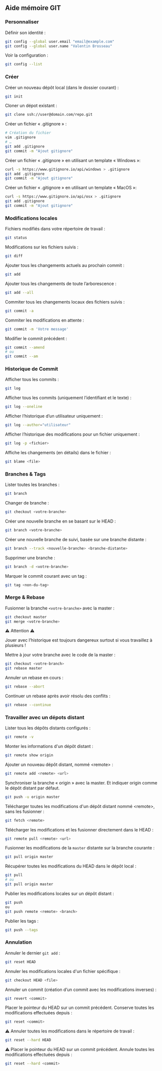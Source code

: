 ## Aide mémoire GIT

### Personnaliser

Définir son identité :

```sh
git config --global user.email "email@example.com"
git config --global user.name "Valentin Brosseau"
```

Voir la configuration :

```sh
git config --list
```

### Créer

Créer un nouveau dépôt local (dans le dossier courant) :

```sh
git init
```

Cloner un dépot existant :

```sh
git clone ssh://user@domain.com/repo.git
```

Créer un fichier « .gitignore » :

```sh
# Création du fichier
vim .gitignore
# …
git add .gitignore
git commit -m "Ajout gitignore"
```

Créer un fichier « .gitignore » en utilisant un template « Windows »:

```sh
curl -s https://www.gitignore.io/api/windows > .gitignore
git add .gitignore
git commit -m "Ajout gitignore"
```

Créer un fichier « .gitignore » en utilisant un template « MacOS »:

```sh
curl -s https://www.gitignore.io/api/osx > .gitignore
git add .gitignore
git commit -m "Ajout gitignore"
```

### Modifications locales

Fichiers modifiés dans votre répertoire de travail :

```sh
git status
```

Modifications sur les fichiers suivis :

```sh
git diff
```

Ajouter tous les changements actuels au prochain commit :

```sh
git add
```

Ajouter tous les changements de toute l’arborescence :

```sh
git add --all
```

Commiter tous les changements locaux des fichiers suivis :

```sh
git commit -a
```

Commiter les modifications en attente :

```sh
git commit -m 'Votre message'
```

Modifier le commit précédent :

```sh
git commit --amend
# ou
git commit --am
```

### Historique de Commit

Afficher tous les commits :

```sh
git log
```

Afficher tous les commits (uniquement l’identifiant et le texte) :

```sh
git log --oneline
```

Afficher l’historique d’un utilisateur uniquement :

```sh
git log --author="utilisateur"
```

Afficher l’historique des modifications pour un fichier uniquement :

```sh
git log -p <fichier>
```

Affiche les changements (en détails) dans le fichier :

```sh
git blame <file>
```

### Branches & Tags

Lister toutes les branches :

```sh
git branch
```

Changer de branche :

```sh
git checkout <votre-branche>
```

Créer une nouvelle branche en se basant sur le HEAD :

```sh
git branch <votre-branche>
```

Créer une nouvelle branche de suivi, basée sur une branche distante :

```sh
git branch --track <nouvelle-branche> <branche-distante>
```

Supprimer une branche :

```sh
git branch -d <votre-branche>
```

Marquer le commit courant avec un tag :

```sh
git tag <non-du-tag>
```


### Merge & Rebase

Fusionner la branche ```<votre-branche>``` avec la master :

```sh
git checkout master
git merge <votre-branche>
```

⚠️ Attention ⚠️

Jouer avec l’historique est toujours dangereux surtout si vous travaillez à plusieurs !

Mettre à jour votre branche avec le code de la master :

```sh
git checkout <votre-branch>
git rebase master
```

Annuler un rebase en cours :

```sh
git rebase --abort
```

Continuer un rebase après avoir résolu des conflits :

```sh
git rebase --continue
```

### Travailler avec un dépots distant

Lister tous les dépôts distants configurés :

```sh
git remote -v
```

Monter les informations d'un dépôt distant :

```sh
git remote show origin
```

Ajouter un nouveau dépôt distant, nommé &lt;remote&gt; :

```sh
git remote add <remote> <url>
```

Synchroniser la branche « origin » avec la master. Et indiquer origin comme le dépôt distant par défaut.

```sh
git push -u origin master
```

Télécharger toutes les modifications d'un dépôt distant nommé &lt;remote&gt;, sans les fusionner :

```sh
git fetch <remote>
```

Télécharger les modifications et les fusionner directement dans le HEAD :

```sh
git remote pull <remote> <url>
```

Fusionner les modifications de la ```master``` distante sur la branche courante :

```sh
git pull origin master
```

Récupérer toutes les modifications du HEAD dans le dépôt local :

```sh
git pull
# ou
git pull origin master
```

Publier les modifications locales sur un dépôt distant :

```sh
git push
ou
git push remote <remote> <branch>
```

Publier les tags :

```sh
git push --tags
```

### Annulation

Annuler le dernier `git add` :

```sh
git reset HEAD
```

Annuler les modifications locales d'un fichier spécifique :

```sh
git checkout HEAD <file>
```

Annuler un commit (création d’un commit avec les modifications inverses)  :

```sh
git revert <commit>
```

Placer le pointeur du HEAD sur un commit précédent.
Conserve toutes les modifications effectuées depuis :

```sh
git reset <commit>
```

⚠️ Annuler toutes les modifications dans le répertoire de travail :

```sh
git reset --hard HEAD
```

⚠️ Placer le pointeur du HEAD sur un commit précédent.
Annule toutes les modifications effectuées depuis :

```sh
git reset --hard <commit>
```